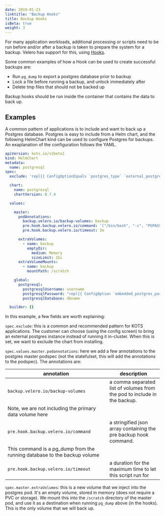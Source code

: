 ```yaml
---
date: 2019-01-23
linktitle: "Backup Hooks"
title: Backup Hooks
isBeta: true
weight: 3
---
```


For many application workloads, additional processing or scripts need to be run before and/or after a backup is taken to prepare the system for a backup. 
Velero has support for this, using [Hooks](https://velero.io/docs/v1.4/hooks/#docs).

Some common examples of how a Hook can be used to create successful backups are:
- Run `pg_dump` to export a postgres database prior to backup
- Lock a file before running a backup, and unlock immediately after
- Delete tmp files that should not be backed up

Backup hooks should be run inside the container that contains the data to back up.

## Examples
A common pattern of applications is to include and want to back up a Postgres database. 
Postgres is easy to include from a Helm chart, and the following HelmChart kind can be used to configure Postgres for backups. An exaplanation of the configuration follows the YAML.

```yaml
apiVersion: kots.io/v1beta1
kind: HelmChart
metadata:
  name: postgresql
spec:
  exclude: 'repl{{ ConfigOptionEquals `postgres_type` `external_postgres` }}'

  chart:
    name: postgresql
    chartVersion: 8.7.4

  values:

    master:
      podAnnotations:
        backup.velero.io/backup-volumes: backup
        pre.hook.backup.velero.io/command: '["/bin/bash", "-c", "PGPASSWORD=$POSTGRES_PASSWORD pg_dump -U username -d dbname -h 127.0.0.1 > /scratch/backup.sql"]'
        pre.hook.backup.velero.io/timeout: 3m

      extraVolumes:
        - name: backup
          emptyDir:
            medium: Memory
            sizeLimit: 1Gi
      extraVolumeMounts:
        - name: backup
          mountPath: /scratch

    global:
      postgresql:
        postgresqlUsername: username
        postgresqlPassword: "repl{{ ConfigOption `embedded_postgres_password` }}"
        postgresqlDatabase: dbname

  builder: {}

```

In this example, a few fields are worth explaining:

`spec.exclude`: this is a common and recommended pattern for KOTS applications. 
The customer can choose (using the config screen) to bring an external postgres instance instead of running it in-cluster. 
When this is set, we want to exclude the chart from installing.

`spec.values.master.podannotations`: here we add a few annotations to the postgres master podspec (not the statefulset, this will add the annotations to the podspec). 
The annotations are:

| annotation | description |
|------------|-------------|
| `backup.velero.io/backup-volumes` | a comma separated list of volumes from the pod to include in the backup. 
Note, we are not including the primary data volume here |
| `pre.hook.backup.velero.io/command` | a stringified json array containing the pre backup hook command. 
This command is a pg_dump from the running database to the backup volume |
| `pre.hook.backup.velero.io/timeout` | a duration for the maximum time to let this script run for |

`spec.master.extraVolumes`: this is a new volume that we inject into the postgres pod. It's an empty volume, stored in memory (does not require a PVC or storage). 
We mount this into the `/scratch` directory of the master pod, and use it as a destination when running `pg_dump` above (in the hooks). 
This is the only volume that we will back up.
